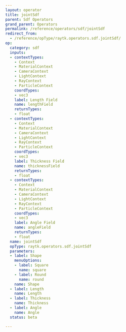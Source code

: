 ```yaml
---
layout: operator
title: jointSdf
parent: Sdf Operators
grand_parent: Operators
permalink: /reference/operators/sdf/jointSdf
redirect_from:
  - /reference/opType/raytk.operators.sdf.jointSdf/
op:
  category: sdf
  inputs:
  - contextTypes:
    - Context
    - MaterialContext
    - CameraContext
    - LightContext
    - RayContext
    - ParticleContext
    coordTypes:
    - vec3
    label: Length Field
    name: lengthField
    returnTypes:
    - float
  - contextTypes:
    - Context
    - MaterialContext
    - CameraContext
    - LightContext
    - RayContext
    - ParticleContext
    coordTypes:
    - vec3
    label: Thickness Field
    name: thicknessField
    returnTypes:
    - float
  - contextTypes:
    - Context
    - MaterialContext
    - CameraContext
    - LightContext
    - RayContext
    - ParticleContext
    coordTypes:
    - vec3
    label: Angle Field
    name: angleField
    returnTypes:
    - float
  name: jointSdf
  opType: raytk.operators.sdf.jointSdf
  parameters:
  - label: Shape
    menuOptions:
    - label: Square
      name: square
    - label: Round
      name: round
    name: Shape
  - label: Length
    name: Length
  - label: Thickness
    name: Thickness
  - label: Angle
    name: Angle
  status: beta

---
```

